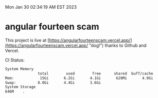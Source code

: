 Mon Jan 30 02:34:19 AM EST 2023

# angular fourteen scam


This project is live at [https://angularfourteenscam.vercel.app/](https://angularfourteenscam.vercel.app/ "dog!") thanks to Github and Vercel.

CI Status: 

```bash
System Memory
               total        used        free      shared  buff/cache   available
Mem:            15Gi       6.2Gi       4.1Gi       628Mi       4.9Gi       8.1Gi
Swap:          8.0Gi       4.4Gi       3.6Gi
System Storage
646M	.
